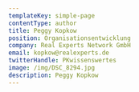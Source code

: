 ```yaml
---
templateKey: simple-page
contentType: author
title: Peggy Kopkow
position: Organisationsentwicklung
company: Real Experts Network GmbH
email: kopkow@realexperts.de
twitterHandle: PKwissenswertes
image: /img/DSC_8294.jpg
description: Peggy Kopkow
---
```


